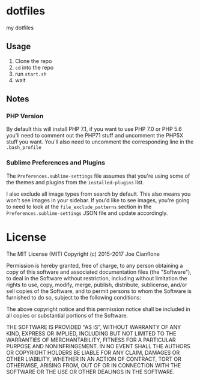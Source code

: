 # dotfiles
my dotfiles

## Usage
1. Clone the repo
2. `cd` into the repo
3. run `start.sh`
4. wait

## Notes

### PHP Version
By default this will install PHP 7.1, if you want to use PHP 7.0 or PHP 5.6 you'll need to comment out the PHP71 stuff and uncomment the PHP5X stuff you want. You'll also need to uncomment the corresponding line in the `.bash_profile`

### Sublime Preferences and Plugins
The `Preferences.sublime-settings` file assumes that you're using some of the themes and plugins from the `installed-plugins` list.

I also exclude all image types from search by default. This also means you won't see images in your sidebar. If you'd like to see images, you're going to need to look at the `file_exclude_patterns` section in the `Preferences.sublime-settings` JSON file and update accordingly.


# License

The MIT License (MIT)
Copyright (c) 2015-2017 Joe Cianflone

Permission is hereby granted, free of charge, to any person obtaining a copy of this software and associated documentation files (the "Software"), to deal in the Software without restriction, including without limitation the rights to use, copy, modify, merge, publish, distribute, sublicense, and/or sell copies of the Software, and to permit persons to whom the Software is furnished to do so, subject to the following conditions:

The above copyright notice and this permission notice shall be included in all copies or substantial portions of the Software.

THE SOFTWARE IS PROVIDED "AS IS", WITHOUT WARRANTY OF ANY KIND, EXPRESS OR IMPLIED, INCLUDING BUT NOT LIMITED TO THE WARRANTIES OF MERCHANTABILITY, FITNESS FOR A PARTICULAR PURPOSE AND NONINFRINGEMENT. IN NO EVENT SHALL THE AUTHORS OR COPYRIGHT HOLDERS BE LIABLE FOR ANY CLAIM, DAMAGES OR OTHER LIABILITY, WHETHER IN AN ACTION OF CONTRACT, TORT OR OTHERWISE, ARISING FROM, OUT OF OR IN CONNECTION WITH THE SOFTWARE OR THE USE OR OTHER DEALINGS IN THE SOFTWARE.
